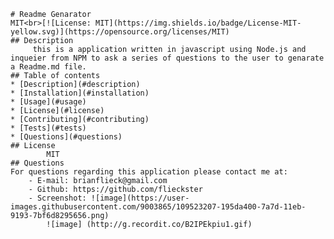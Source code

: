 
    # Readme Genarator
    MIT<br>[![License: MIT](https://img.shields.io/badge/License-MIT-yellow.svg)](https://opensource.org/licenses/MIT)
    ## Description 
         this is a application written in javascript using Node.js and inqueier from NPM to ask a series of questions to the user to genarate a Readme.md file. 
    ## Table of contents
    * [Description](#description)
    * [Installation](#installation)
    * [Usage](#usage)
    * [License](#license)
    * [Contributing](#contributing)
    * [Tests](#tests)
    * [Questions](#questions)
    ## License
            MIT
    ## Questions
    For questions regarding this application please contact me at:
        - E-mail: brianflieck@gmail.com
        - Github: https://github.com/flieckster
        - Screenshot: ![image](https://user-images.githubusercontent.com/9003865/109523207-195da400-7a7d-11eb-9193-7bf6d8295656.png)
			![image] (http://g.recordit.co/B2IPEkpiu1.gif)        